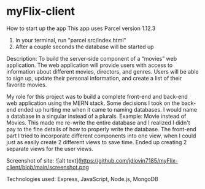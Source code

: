 # myFlix-client

How to start up the app
This app uses Parcel version 1.12.3

1. In your terminal, run "parcel src/index.html"
2. After a couple seconds the database will be started up

Description:
To build the server-side component of a “movies” web application. The web application will provide users with access to information about different movies, directors, and genres. Users will be able to sign up, update their personal information, and create a list of their favorite movies.

My role for this project was to build a complete front-end and back-end web application using the MERN stack.
Some decisions I took on the back-end ended up hurting me when it came to naming databases. I would name a database in
a singular instead of a plurals. Example: Movie instead of Movies. This made me re-write the entire database and I realized I didn't pay to the fine details of how to properly write the database. The front-end part I tried to incorporate different components into one view, when I could just as easily create 2 different views to save time. Ended up creating 2 separate views for the user views.

Screenshot of site:
![alt text](https://github.com/jdlovin7185/myFlix-client/blob/main/screenshot.png

Technologies used: Express, JavaScript, Node.js, MongoDB
